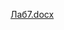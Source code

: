 [Лаб7.docx](https://docs.google.com/document/d/1nP6AANVz3brkByZb3bQFizBcz1FCKxL6/edit?usp=sharing&ouid=107376929045525158806&rtpof=true&sd=true)
